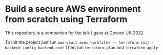 # Build a secure AWS environment from scratch using Terraform

This repository is a companion for the talk I gave at Devoxx UK 2022.

To init the project just run `aws-vault exec <profile> -- terraform init -backend-config backend.conf`
Then run `terraform plan` and `terraform apply`
